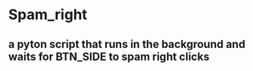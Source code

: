# Spam_right
## a pyton script that runs in the background and waits for BTN_SIDE to spam right clicks
